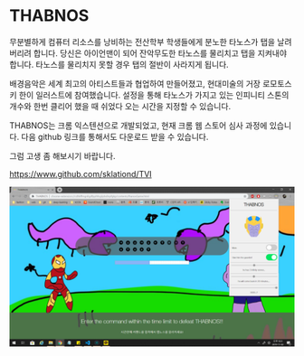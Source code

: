 # THABNOS
무분별하게 컴퓨터 리소스를 낭비하는 전산학부 학생들에게 분노한 타노스가 탭을 날려버리려 합니다. 당신은 아이언맨이 되어 잔악무도한 타노스를 물리치고 탭을 지켜내야 합니다. 타노스를 물리치지 못할 경우 탭의 절반이 사라지게 됩니다.

배경음악은 세계 최고의 아티스트들과 협업하여 만들어졌고, 현대미술의 거장 로모토스키 한이 일러스트에 참여했습니다.
설정을 통해 타노스가 가지고 있는 인피니티 스톤의 개수와 한번 클리어 했을 때 쉬었다 오는 시간을 지정할 수 있습니다.

THABNOS는 크롬 익스텐션으로 개발되었고, 현재 크롬 웹 스토어 심사 과정에 있습니다. 다음 github 링크를 통해서도 다운로드 받을 수 있습니다.

그럼 고생 좀 해보시기 바랍니다.

https://www.github.com/sklationd/TVI

![Screenshot](./media/FullHDImage.png)
